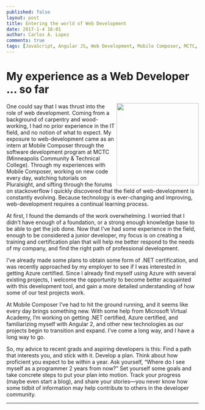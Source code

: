 ```yaml
---
published: false
layout: post
title: Entering the world of Web Development
date: 2017-1-4 16:01
author: Carlos A. Lopez 
comments: true
tags: [JavaScript, Angular JS, Web Development, Mobile Composer, MCTC, ITEC, Entry level developer, Jr. Developer, Junior developer ]
---
```

<h1> My experience as a Web Developer ... so far</h1>
  <aside><img src="images/blogPic(2).jpg" align="right" width=215 ></aside>
<article>
<p>
One could say that I was thrust into the role of web development.  Coming from a background of carpentry and wood-working, I had no prior experience in the IT field, and no notion of what to expect.  My exposure to web-development came as an intern at Mobile Composer through the software development program at MCTC (Minneapolis Community & Technical College).  Through my experiences with Mobile Composer, working on new code every day, watching tutorials on Pluralsight, and sifting through the forums on stackoverflow I quickly discovered that the field of web-development is constantly evolving.  Because technology is ever-changing and improving, web-development requires a continual learning process.</p>

<p>At first, I found the demands of the work overwhelming.  I worried that I didn’t have enough of a foundation, or a strong enough knowledge base to be able to get the job done.  Now that I’ve had some experience in the field, enough to be considered a junior developer, my focus is on creating a training and certification plan that will help me better respond to the needs of my company, and find the right path of professional development.</p>

<p>I’ve already made some plans to obtain some form of .NET certification, and was recently approached by my employer to see if I was interested in getting Azure certified.  Since I already find myself using Azure with several existing projects, I welcome the opportunity to become better acquainted with this development tool, and gain a more detailed understanding of how some of our test projects work.<p>

<p>At Mobile Composer I’ve had to hit the ground running, and it seems like every day brings something new.  With some help from Microsoft Virtual Academy, I’m working on getting .NET certified, Azure certified, and familiarizing myself with Angular 2, and other new technologies as our projects begin to transition and expand.  I’ve come a long way, and I have a long way to go.</p>

<p>So, my advice to recent grads and aspiring developers is this: Find a path that interests you, and stick with it.  Develop a plan.  Think about how proficient you expect to be within a year.  Ask yourself, “Where do I see myself as a programmer 2 years from now?”  Set yourself some goals and take concrete steps to put your plan into motion. Track your progress (maybe even start a blog), and share your stories—you never know how some tidbit of information may help contribute to others in the developer community.</p>
<article>
  
---